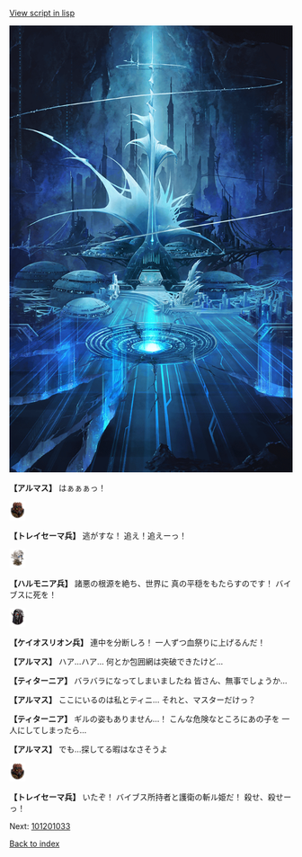 [View script in lisp](../scripts/101201031.txt)

![profound_nolight.png](../images/backgrounds/profound_nolight.png)

**【アルマス】**
はぁぁぁっ！

<img src="../images/units/3830001.png" alt="3830001.png" height="34"/>

**【トレイセーマ兵】**
逃がすな！
追え！追えーっ！

<img src="../images/units/3810001.png" alt="3810001.png" height="34"/>

**【ハルモニア兵】**
諸悪の根源を絶ち、世界に
真の平穏をもたらすのです！
バイブスに死を！

<img src="../images/units/3820001.png" alt="3820001.png" height="34"/>

**【ケイオスリオン兵】**
連中を分断しろ！
一人ずつ血祭りに上げるんだ！

**【アルマス】**
ハア…ハア…
何とか包囲網は突破できたけど…

**【ティターニア】**
バラバラになってしまいましたね
皆さん、無事でしょうか…

**【アルマス】**
ここにいるのは私とティニ…
それと、マスターだけっ？

**【ティターニア】**
ギルの姿もありません…！
こんな危険なところにあの子を
一人にしてしまったら…

**【アルマス】**
でも…探してる暇はなさそうよ

<img src="../images/units/3830001.png" alt="3830001.png" height="34"/>

**【トレイセーマ兵】**
いたぞ！
バイブス所持者と護衛の斬ル姫だ！
殺せ、殺せーっ！

Next: [101201033](101201033.md)

[Back to index](index.md)
